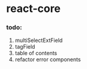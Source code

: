 # react-core

### todo:

1. multiSelectExtField
2. tagField
3. table of contents
4. refactor error components